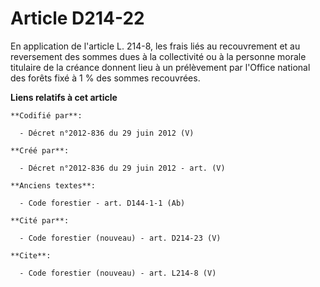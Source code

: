 # Article D214-22

En application de l'article L. 214-8, les frais liés au recouvrement et au reversement des sommes dues à la collectivité ou à
la personne morale titulaire de la créance donnent lieu à un prélèvement par l'Office national des forêts fixé à 1 % des
sommes recouvrées.

**Liens relatifs à cet article**

	**Codifié par**:

	  - Décret n°2012-836 du 29 juin 2012 (V)

	**Créé par**:

	  - Décret n°2012-836 du 29 juin 2012 - art. (V)

	**Anciens textes**:

	  - Code forestier - art. D144-1-1 (Ab)

	**Cité par**:

	  - Code forestier (nouveau) - art. D214-23 (V)

	**Cite**:

	  - Code forestier (nouveau) - art. L214-8 (V)

